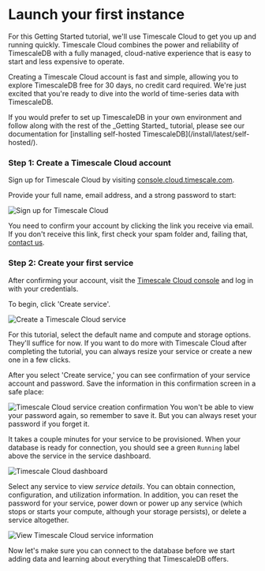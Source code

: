 # Launch your first instance

For this Getting Started tutorial, we'll use Timescale Cloud to get you up
and running quickly. Timescale Cloud combines the power and reliability
of TimescaleDB with a fully managed, cloud-native experience that is easy to
start and less expensive to operate.

Creating a Timescale Cloud account is fast and simple, allowing you to explore
TimescaleDB free for 30 days, no credit card required. We're just excited
that you're ready to dive into the world of time-series data with TimescaleDB.

<highlight type="tip">
If you would prefer to set up TimescaleDB in your own environment and follow
along with the rest of the _Getting Started_ tutorial, please see our documentation
for [installing self-hosted TimescaleDB](/install/latest/self-hosted/).
</highlight>

### Step 1: Create a Timescale Cloud account

Sign up for Timescale Cloud by visiting [console.cloud.timescale.com][cloud-signup].

Provide your full name, email address, and a strong password to start:

<img class="main-content__illustration" src="https://s3.amazonaws.com/assets.timescale.com/docs/images/tsc-signup.png" alt="Sign up for Timescale Cloud"/>

You need to confirm your account by clicking the link you receive via
email. If you don't receive this link, first check your spam folder
and, failing that, [contact us][contact-timescale].

### Step 2: Create your first service

After confirming your account, visit the
[Timescale Cloud console][cloud-console] and log in with your credentials.

To begin, click 'Create service'.

<img class="main-content__illustration" src="https://s3.amazonaws.com/assets.timescale.com/docs/images/tsc-createdb.png" alt="Create a Timescale Cloud service"/>

For this tutorial, select the default name and compute and storage options.
They'll suffice for now. If you want to do more with Timescale Cloud after
completing the tutorial, you can always resize your service or create a new one
in a few clicks.

After you select 'Create service,' you can see confirmation of your service
account and password. Save the information in this confirmation screen in a safe
place:

<img class="main-content__illustration" src="https://s3.amazonaws.com/assets.timescale.com/docs/images/tsc-build-service.png" alt="Timescale Cloud service creation confirmation"/>

<highlight type="warning">
 You won't be able to view your password again, so remember to save it. But you
 can always reset your password if you forget it.
</highlight>

It takes a couple minutes for your service to be provisioned. When your database is
ready for connection, you should see a green `Running` label above the service in the
service dashboard.

<img class="main-content__illustration" src="https://s3.amazonaws.com/assets.timescale.com/docs/images/tsc-service-dashboard.png" alt="Timescale Cloud dashboard"/>

Select any service to view *service details*. You can obtain connection,
configuration, and utilization information. In addition, you can reset the
password for your service, power down or power up any service (which stops
or starts your compute, although your storage persists), or delete
a service altogether.

<img class="main-content__illustration" src="https://s3.amazonaws.com/assets.timescale.com/docs/images/tsc-running-service.png" alt="View Timescale Cloud service information"/>

Now let's make sure you can connect to the database before we start adding data
and learning about everything that TimescaleDB offers.

[install-timescaledb]: /install/latest/
[cloud-signup]: https://cloud.timescale.com
[cloud-console]: https://console.cloud.timescale.com/login
[contact-timescale]: https://www.timescale.com/contact
